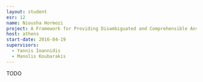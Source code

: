 ```yaml
---
layout: student
esr: 12
name: Niousha Hormozi
project: A Framework for Providing Disambiguated and Comprehensible Answers for Questions
host: athens
start-date: 2016-04-19
supervisors:
  - Yannis Ioannidis
  - Manolis Koubarakis
---
```

TODO
